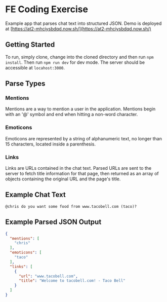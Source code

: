 # FE Coding Exercise
Example app that parses chat text into structured JSON. Demo is deployed at [https://at2-mhciysbdqd.now.sh/](https://at2-mhciysbdqd.now.sh/)

## Getting Started

To run, simply clone, change into the cloned directory and then run `npm install`. Then run `npm run dev` for dev mode. The server should be accessible at `locahost:3000`.

## Parse Types

### Mentions
Mentions are a way to mention a user in the application. Mentions begin with an '@' symbol and end when hitting a non-word character.

### Emoticons
Emoticons are represented by a string of alphanumeric text, no longer than 15 characters, located inside a parenthesis.

### Links
Links are URLs contained in the chat text. Parsed URLs are sent to the server to fetch title information for that page, then returned as an array of objects containing the original URL and the page's title.

## Example Chat Text
```
@chris do you want some food from www.tacobell.com (taco)?
```
## Example Parsed JSON Output
```json
{
  "mentions": [
    "chris"
  ],
  "emoticons": [
    "taco"
  ],
  "links": [
    {
      "url": "www.tacobell.com",
      "title": "Welcome to tacobell.com! - Taco Bell"
    }
  ]
}
```
